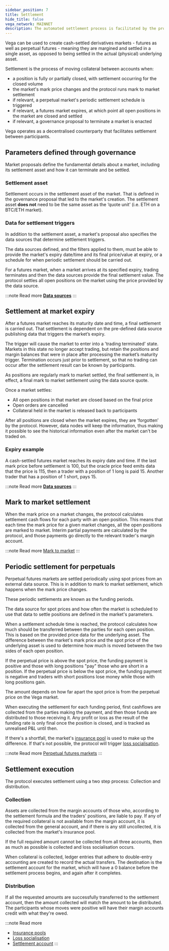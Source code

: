 ```yaml
---
sidebar_position: 7
title: Settlement
hide_title: false
vega_network: MAINNET
description: The automated settlement process is facilitated by the protocol.
---
```


Vega can be used to create cash-settled derivatives markets - futures as well as perpetual futures - meaning they are margined and settled in a single asset, as opposed to being settled in the actual (physical) underlying asset.

Settlement is the process of moving collateral between accounts when:
* a position is fully or partially closed, with settlement occurring for the closed volume
* the market's mark price changes and the protocol runs mark to market settlement
* if relevant, a perpetual market's periodic settlement schedule is triggered
* if relevant, a futures market expires, at which point all open positions in the market are closed and settled
* if relevant, a governance proposal to terminate a market is enacted

Vega operates as a decentralised counterparty that facilitates settlement between participants.

## Parameters defined through governance
Market proposals define the fundamental details about a market, including its settlement asset and how it can terminate and be settled.

### Settlement asset
Settlement occurs in the settlement asset of the market. That is defined in the governance proposal that led to the market's creation. The settlement asset **does not** need to be the same asset as the ‘quote unit’ (i.e. ETH on a BTC/ETH market).

### Data for settlement triggers
In addition to the settlement asset, a market's proposal also specifies the data sources that determine settlement triggers. 

The data sources defined, and the filters applied to them, must be able to provide the market's expiry date/time and its final price/value at expiry, or a schedule for when periodic settlement should be carried out.

For a futures market, when a market arrives at its specified expiry, trading terminates and then the data sources provide the final settlement value. The protocol settles all open positions on the market using the price provided by the data source.

:::note Read more
**[Data sources](./data-sources.md)**
:::
 
## Settlement at market expiry
After a futures market reaches its maturity date and time, a final settlement is carried out. That settlement is dependent on the pre-defined data source publishing data that triggers the market’s expiry.

The trigger will cause the market to enter into a 'trading terminated' state. Markets in this state no longer accept trading, but retain the positions and margin balances that were in place after processing the market’s maturity trigger. Termination occurs just prior to settlement, so that no trading can occur after the settlement result can be known by participants.

As positions are regularly mark to market settled, the final settlement is, in effect, a final mark to market settlement using the data source quote.

Once a market settles:
* All open positions in that market are closed based on the final price
* Open orders are cancelled
* Collateral held in the market is released back to participants

After all positions are closed when the market expires, they are ‘forgotten’ by the protocol. However, data nodes will keep the information, thus making it possible to see the historical information even after the market can't be traded on.

### Expiry example
A cash-settled futures market reaches its expiry date and time. If the last mark price before settlement is 100, but the oracle price feed emits data that the price is 115, then a trader with a position of 1 long is paid 15. Another trader that has a position of 1 short, pays 15.

:::note Read more
**[Data sources](./data-sources.md)**
:::

## Mark to market settlement
When the mark price on a market changes, the protocol calculates settlement cash flows for each party with an open position. This means that each time the mark price for a given market changes, all the open positions are marked to market. Interim partial payments are calculated by the protocol, and those payments go directly to the relevant trader's margin account. 

:::note Read more
[Mark to market](./positions-margin.md#mark-to-market)
:::

## Periodic settlement for perpetuals 
Perpetual futures markets are settled periodically using spot prices from an external data source. This is in addition to mark to market settlement, which happens when the mark price changes. 

These periodic settlements are known as the funding periods.

The data source for spot prices and how often the market is scheduled to use that data to settle positions are defined in the market's parameters.

When a settlement schedule time is reached, the protocol calculates how much should be transferred between the parties for each open position. This is based on the provided price data for the underlying asset. The difference between the market's mark price and the spot price of the underlying asset is used to determine how much is moved between the two sides of each open position.

If the perpetual price is above the spot price, the funding payment is positive and those with long positions "pay" those who are short in a position.  If the perpetual price is below the spot price, the funding payment is negative and traders with short positions lose money while those with long positions gain.

The amount depends on how far apart the spot price is from the perpetual price on the Vega market.

When executing the settlement for each funding period, first cashflows are collected from the parties making the payment, and then those funds are distributed to those receiving it. Any profit or loss as the result of the funding rate is only final once the position is closed, and is tracked as unrealised P&L until then.

If there's a shortfall, the market's [insurance pool](./market-protections.md#insurance-pools) is used to make up the difference. If that's not possible, the protocol will trigger [loss socialisation](./market-protections.md#loss-socialisation).

:::note Read more
[Perpetual futures markets](../trading-on-vega/market-types.md#perpetual-futures)
:::

## Settlement execution
The protocol executes settlement using a two step process: Collection and distribution.

### Collection
Assets are collected from the margin accounts of those who, according to the settlement formula and the traders' positions, are liable to pay. If any of the required collateral is not available from the margin account, it is collected from the general account, and if there is any still uncollected, it is collected from the market's insurance pool. 
 
If the full required amount cannot be collected from all three accounts, then as much as possible is collected and loss socialisation occurs.
 
When collateral is collected, ledger entries that adhere to double-entry accounting are created to record the actual transfers. The destination is the settlement account for the market, which will have a 0 balance before the settlement process begins, and again after it completes.
 
### Distribution
If all the requested amounts are successfully transferred to the settlement account, then the amount collected will match the amount to be distributed. The participants whose moves were positive will have their margin accounts credit with what they're owed. 

:::note Read more 
* [Insurance pools](../trading-on-vega/market-protections.md#insurance-pools)
* [Loss socialisation](../trading-on-vega/market-protections.md#loss-socialisation)
* [Settlement account](../assets/accounts.md#settlement-accounts)
:::
